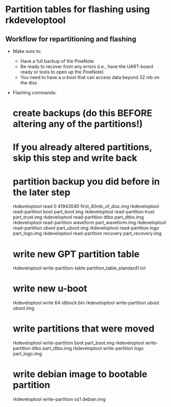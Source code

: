 # Partition tables for flashing using rkdeveloptool

## Workflow for repartitioning and flashing

* Make sure to:
	* Have a full backup of the PineNote
	* Be ready to recover from any errors (i.e., have the UART-board ready or
	  tools to open up the PineNote)
	* You need to have a u-boot that can access data beyond 32 mb on the disc

* Flashing commands:

	# create backups (do this BEFORE altering any of the partitions!)
	# If you already altered partitions, skip this step and write back
	# partition backup you did before in the later step
	rkdeveloptool read 0 41943040 first_40mb_of_disc.img
	rkdeveloptool read-partition boot part_boot.img
	rkdeveloptool read-partition trust part_trust.img
	rkdeveloptool read-partition dtbo part_dtbo.img
	rkdeveloptool read-partition waveform part_waveform.img
	rkdeveloptool read-partition uboot part_uboot.img
	rkdeveloptool read-partition logo part_logo.img
	rkdeveloptool read-partition recovery part_recovery.img

	# write new GPT partition table
	rkdeveloptool write-partition-table partition_table_standard1.txt

	# write new u-boot
	rkdeveloptool write 64 idblock.bin
	rkdeveloptool write-partition uboot uboot.img

	# write partitions that were moved
	rkdeveloptool write-partition boot part_boot.img
	rkdeveloptool write-partition dtbo part_dtbo.img
	rkdeveloptool write-partition logo part_logo.img

	# write debian image to bootable partition
	rkdeveloptool write-partition os1 debian.img
